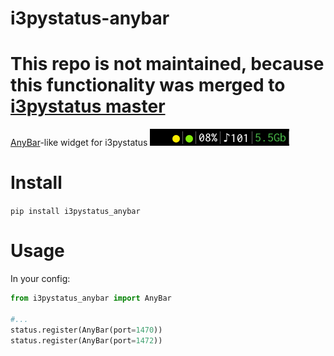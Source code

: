 # i3pystatus-anybar

# This repo is not maintained, because this functionality was merged to [i3pystatus master](https://github.com/enkore/i3pystatus/pull/224)



[AnyBar](https://github.com/tonsky/anybar)-like widget for i3pystatus
<img src="assets/screenshot.png?raw=true" />

# Install
`pip install i3pystatus_anybar`

# Usage
In your config:
```python
from i3pystatus_anybar import AnyBar

#...
status.register(AnyBar(port=1470))
status.register(AnyBar(port=1472))
```
